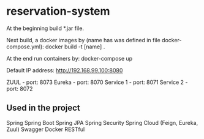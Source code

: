 # reservation-system

At the beginning build *.jar file.

Next build, a docker images by (name has was defined in file docker-compose.yml):
	docker build -t [name] .

At the end run containers by:
	docker-compose up
	
Default IP address: 
http://192.168.99.100:8080

ZUUL - port: 8073
Eureka - port: 8070
Service 1 - port: 8071
Service 2 - port: 8072 

## Used in the project
Spring 
Spring Boot
Spring JPA 
Spring Security
Spring Cloud (Feign, Eureka, Zuul)
Swagger
Docker 
RESTful


